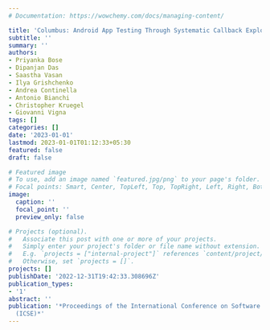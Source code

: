 ```yaml
---
# Documentation: https://wowchemy.com/docs/managing-content/

title: 'Columbus: Android App Testing Through Systematic Callback Exploration'
subtitle: ''
summary: ''
authors:
- Priyanka Bose
- Dipanjan Das
- Saastha Vasan
- Ilya Grishchenko
- Andrea Continella
- Antonio Bianchi
- Christopher Kruegel
- Giovanni Vigna
tags: []
categories: []
date: '2023-01-01'
lastmod: 2023-01-01T01:12:33+05:30
featured: false
draft: false

# Featured image
# To use, add an image named `featured.jpg/png` to your page's folder.
# Focal points: Smart, Center, TopLeft, Top, TopRight, Left, Right, BottomLeft, Bottom, BottomRight.
image:
  caption: ''
  focal_point: ''
  preview_only: false

# Projects (optional).
#   Associate this post with one or more of your projects.
#   Simply enter your project's folder or file name without extension.
#   E.g. `projects = ["internal-project"]` references `content/project/deep-learning/index.md`.
#   Otherwise, set `projects = []`.
projects: []
publishDate: '2022-12-31T19:42:33.308696Z'
publication_types:
- '1'
abstract: ''
publication: '*Proceedings of the International Conference on Software Engineering
  (ICSE)*'
---
```

